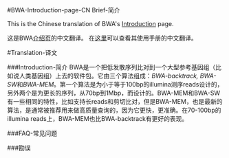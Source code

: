 #BWA-Introduction-page-CN
Brief-简介

This is the Chinese translation of BWA's [Introduction](http://bio-bwa.sourceforge.net/) page.

这是BWA[介绍页](http://bio-bwa.sourceforge.net/)的中文翻译。 在[这里](https://github.com/CNCBI/BWA-Manual-CN)可以查看其使用手册的中文翻译。

#Translation-译文

###Introduction-简介
BWA是一个把低发散序列比对到一个大型参考基因组（比如说人类基因组）上去的软件包。它由三个算法组成：*BWA-backtrack, BWA-SW*和*BWA-MEM*。第一个算法是为小于等于100bp的illumina测序reads设计的，另外两个是为更长的序列，从70bp到1Mbp，而设计的。BWA-MEM和BWA-SW有一些相同的特性，比如支持长reads和剪切比对，但是BWA-MEM，也是最新的算法，是通常被推荐用来做高质量查询的，因为它更快，更准确。在70-100bp的illumina reads上，BWA-MEM也比BWA-backtrack有更好的表现。

###FAQ-常见问题

###勘误
